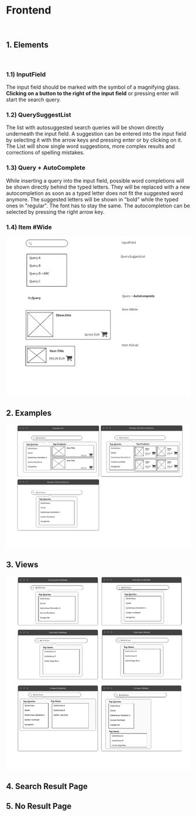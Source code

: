 # Frontend
&nbsp;
## 1. Elements
&nbsp;
### 1.1) InputField

The input field should be marked with the symbol of a magnifying glass. **Clicking on a button to the right of the input field** or pressing enter will start the search query.

### 1.2) QuerySuggestList

The list with autosuggested search queries will be shown directly underneath the input field. A suggestion can be entered into the input field by selecting it with the arrow keys and pressing enter or by clicking on it. The List will show single word suggestions, more complex results and corrections of spelling mistakes.

### 1.3) Query + AutoComplete

While inserting a query into the input field, possible word completions will be shown directly behind the typed letters. They will be replaced with a new autocompletion as soon as a typed letter does not fit the suggested word anymore. The suggested letters will be shown in "bold" while the typed ones in "regular". The font has to stay the same. The autocompletion can be selected by pressing the right arrow key.

### 1.4) Item #Wide
![Elements](../shared/img/wireframes/Elements.png)

## 2. Examples
![Examples](../shared/img/wireframes/Examples.png)

## 3. Views
![Views](../shared/img/wireframes/Views.png)

## 4. Search Result Page
## 5. No Result Page